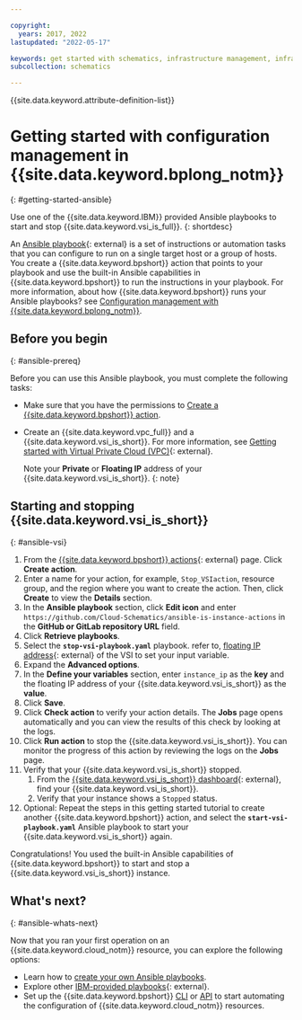 ```yaml
---

copyright:
  years: 2017, 2022
lastupdated: "2022-05-17"

keywords: get started with schematics, infrastructure management, infrastructure as code, iac, schematics cloud environment, schematics infrastructure, schematics terraform, terraform provider
subcollection: schematics

---
```


{{site.data.keyword.attribute-definition-list}}

# Getting started with configuration management in {{site.data.keyword.bplong_notm}}
{: #getting-started-ansible}

Use one of the {{site.data.keyword.IBM}} provided Ansible playbooks to start and stop {{site.data.keyword.vsi_is_full}}. 
{: shortdesc}

An [Ansible playbook](https://www.redhat.com/en/topics/automation/what-is-an-ansible-playbook){: external} is a set of instructions or automation tasks that you can configure to run on a single target host or a group of hosts. You create a {{site.data.keyword.bpshort}} action that points to your playbook and use the built-in Ansible capabilities in {{site.data.keyword.bpshort}} to run the instructions in your playbook. For more information, about how {{site.data.keyword.bpshort}} runs your Ansible playbooks? see [Configuration management with {{site.data.keyword.bplong_notm}}](/docs/schematics?topic=schematics-about-schematics#how-to-actions). 

## Before you begin
{: #ansible-prereq}

Before you can use this Ansible playbook, you must complete the following tasks:

- Make sure that you have the permissions to [Create a {{site.data.keyword.bpshort}} action](/docs/schematics?topic=schematics-access#access-roles). 
- Create an {{site.data.keyword.vpc_full}} and a {{site.data.keyword.vsi_is_short}}. For more information, see [Getting started with Virtual Private Cloud (VPC)](/docs/vpc?topic=vpc-creating-a-vpc-using-the-ibm-cloud-console){: external}. 

    Note your **Private** or **Floating IP** address of your {{site.data.keyword.vsi_is_short}}. 
    {: note}

## Starting and stopping {{site.data.keyword.vsi_is_short}}
{: #ansible-vsi}

1. From the [{{site.data.keyword.bpshort}} actions](https://cloud.ibm.com/schematics/actions){: external} page. Click **Create action**. 
2. Enter a name for your action, for example, `Stop_VSIaction`, resource group, and the region where you want to create the action. Then, click **Create** to view the **Details** section.
3. In the **Ansible playbook** section, click **Edit icon** and enter `https://github.com/Cloud-Schematics/ansible-is-instance-actions` in the **GitHub or GitLab repository URL** field.
4. Click **Retrieve playbooks**.
5. Select the **`stop-vsi-playbook.yaml`** playbook. refer to, [floating IP address](/docs/vpc?topic=vpc-using-instance-vnics#editing-network-interfaces){: external} of the VSI to set your input variable.
6. Expand the **Advanced options**.
7. In the **Define your variables** section, enter `instance_ip` as the **key** and the floating IP address of your {{site.data.keyword.vsi_is_short}} as the **value**.
8. Click **Save**.
9. Click **Check action** to verify your action details. The **Jobs** page opens automatically and you can view the results of this check by looking at the logs.
10. Click **Run action** to stop the {{site.data.keyword.vsi_is_short}}. You can monitor the progress of this action by reviewing the logs on the **Jobs** page.
11. Verify that your {{site.data.keyword.vsi_is_short}} stopped.
    1. From the [{{site.data.keyword.vsi_is_short}} dashboard](https://cloud.ibm.com/vpc-ext/compute/vs){: external}, find your {{site.data.keyword.vsi_is_short}}.
    2. Verify that your instance shows a `Stopped` status.
12. Optional: Repeat the steps in this getting started tutorial to create another {{site.data.keyword.bpshort}} action, and select the **`start-vsi-playbook.yaml`** Ansible playbook to start your {{site.data.keyword.vsi_is_short}} again.


Congratulations! You used the built-in Ansible capabilities of {{site.data.keyword.bpshort}} to start and stop a {{site.data.keyword.vsi_is_short}} instance. 

## What's next? 
{: #ansible-whats-next}

Now that you ran your first operation on an {{site.data.keyword.cloud_notm}} resource, you can explore the following options:

- Learn how to [create your own Ansible playbooks](/docs/schematics?topic=schematics-create-playbook).
- Explore other [IBM-provided playbooks](https://github.com/Cloud-Schematics){: external}.
- Set up the {{site.data.keyword.bpshort}} [CLI](/docs/schematics?topic=schematics-setup-cli) or [API](/docs/schematics?topic=schematics-setup-api) to start automating the configuration of {{site.data.keyword.cloud_notm}} resources.
